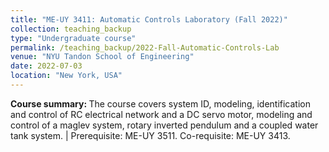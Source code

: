 ```yaml
---
title: "ME-UY 3411: Automatic Controls Laboratory (Fall 2022)"
collection: teaching_backup
type: "Undergraduate course"
permalink: /teaching_backup/2022-Fall-Automatic-Controls-Lab
venue: "NYU Tandon School of Engineering"
date: 2022-07-03
location: "New York, USA"
---
```


<b>Course summary: </b>The course covers system ID, modeling, identification and control of RC electrical network and a DC servo motor, modeling and control of a maglev system, rotary inverted pendulum and a coupled water tank system. | Prerequisite: ME-UY 3511. Co-requisite: ME-UY 3413.

<!-- Heading 1
======

Heading 2
======

Heading 3
====== -->